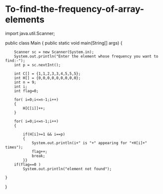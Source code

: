 # To-find-the-frequency-of-array-elements
import java.util.Scanner;

public class Main {
    public static void main(String[] args) {

        Scanner sc = new Scanner(System.in);
        System.out.println("Enter the element whose frequency you want to find:-");
        int p = sc.nextInt();

        int C[] = {1,1,2,3,3,4,5,5,5};
        int H[] = {0,0,0,0,0,0,0,0,0};
        int n = 9;
        int i;
        int flag=0;

        for( i=0;i<=n-1;i++)
        {
            H[C[i]]++;
        }

        for( i=0;i<=n-1;i++)
        {

            if(H[i]>=1 && i==p)
            {
                System.out.println(i+" is "+" appearing for "+H[i]+" times");
                flag++;
                break;
            }}
        if(flag==0 )
            System.out.println("element not found");

    }
}
